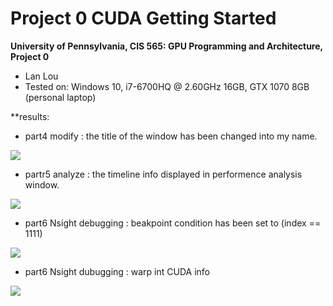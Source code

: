 Project 0 CUDA Getting Started
====================

**University of Pennsylvania, CIS 565: GPU Programming and Architecture, Project 0**

* Lan Lou
* Tested on: Windows 10, i7-6700HQ @ 2.60GHz 16GB, GTX 1070 8GB (personal laptop)

**results:

* part4 modify : the title of the window has been changed into my name.

![](https://github.com/LanLou123/Project0-CUDA-Getting-Started/raw/master/images/1.JPG) 

* partr5 analyze : the timeline info displayed in performence analysis window.

![](https://github.com/LanLou123/Project0-CUDA-Getting-Started/raw/master/images/2.JPG) 

* part6 Nsight debugging : beakpoint condition has been set to (index == 1111)

![](https://github.com/LanLou123/Project0-CUDA-Getting-Started/raw/master/images/4.JPG)

* part6 Nsight dubugging : warp int CUDA info

![](https://github.com/LanLou123/Project0-CUDA-Getting-Started/raw/master/images/3.JPG) 

